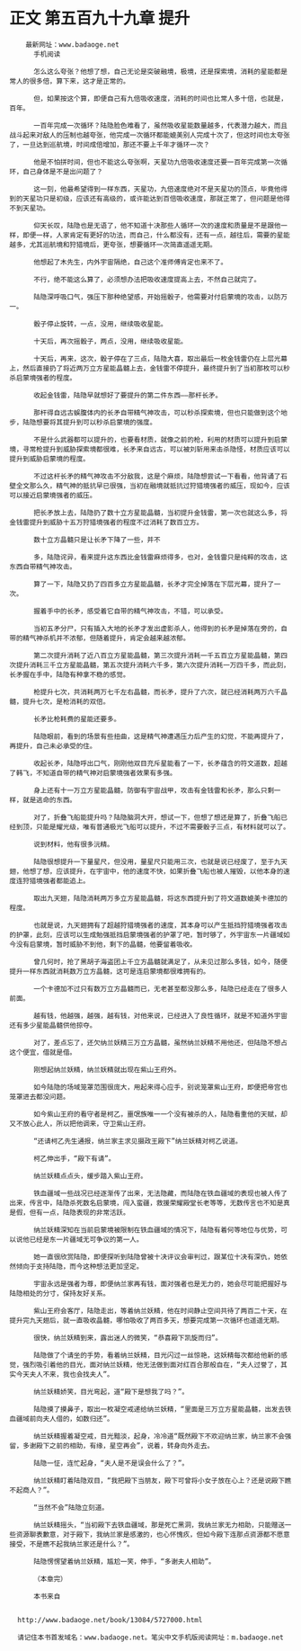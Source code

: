 # 正文 第五百九十九章 提升
        最新网址：www.badaoge.net
          手机阅读
      
          怎么这么夸张？他想了想，自己无论是突破融境，极境，还是探索境，消耗的星能都是常人的很多倍，算下来，这才是正常的。
      
          但，如果按这个算，即便自己有九倍吸收速度，消耗的时间也比常人多十倍，也就是，百年。
      
          一百年完成一次循环？陆隐脸色难看了，虽然吸收星能数量越多，代表潜力越大，而且战斗起来对敌人的压制也越夸张，他完成一次循环都能媲美别人完成十次了，但这时间也太夸张了，一旦达到巡航境，时间成倍增加，那还不要上千年才循环一次？
      
          他是不怕拼时间，但也不能这么夸张啊，天星功九倍吸收速度还要一百年完成第一次循环，自己身体是不是出问题了？
      
          这一刻，他最希望得到一样东西，天星功，九倍速度绝对不是天星功的顶点，毕竟他得到的天星功只是初级，应该还有高级的，或许能达到百倍吸收速度，那就正常了，但问题是他得不到天星功。
      
          仰天长叹，陆隐也是无语了，他不知道十决那些人循环一次的速度和质量是不是跟他一样，即便一样，人家肯定有更好的功法，而自己，什么都没有，还有一点，越往后，需要的星能越多，尤其巡航境和狩猎境后，更夸张，想要循环一次简直遥遥无期。
      
          他想起了木先生，内外宇宙隔绝，自己这个准师傅肯定也来不了。
      
          不行，绝不能这么算了，必须想办法把吸收速度提高上去，不然自己就完了。
      
          陆隐深呼吸口气，强压下那种绝望感，开始摇骰子，他需要对付启蒙境的攻击，以防万一。
      
          骰子停止旋转，一点，没用，继续吸收星能。
      
          十天后，再次摇骰子，两点，没用，继续吸收星能。
      
          十天后，再来，这次，骰子停在了三点，陆隐大喜，取出最后一枚金钱雷仍在上层光幕上，然后直接扔了将近两万立方星能晶髓上去，金钱雷不停提升，最终提升到了当初那枚可以秒杀启蒙境强者的程度。
      
          收起金钱雷，陆隐早就想好了要提升的第二件东西——那杆长矛。
      
          那杆得自远古蜈腹体内的长矛自带精气神攻击，可以秒杀探索境，但也只能做到这个地步，陆隐想要将其提升到可以秒杀启蒙境的强度。
      
          不是什么武器都可以提升的，也要看材质，就像之前的枪，利用的材质可以提升到启蒙境，寻常枪提升到威胁探索境都很难，长矛来自远古，可以被刘斩用来击杀隐怪，材质应该可以提升到威胁启蒙境的程度。
      
          不过这杆长矛的精气神攻击不分敌我，这是个麻烦，陆隐想尝试一下看看，他背诵了石壁全文那么久，精气神的抵抗早已很强，当初在融境就抵抗过狩猎境强者的威压，现如今，应该可以接近启蒙境强者的威压。
      
          把长矛放上去，陆隐扔了数十立方星能晶髓，当初提升金钱雷，第一次也就这么多，将金钱雷提升到威胁十五万狩猎境强者的程度不过消耗了数百立方。
      
          数十立方晶髓只是让长矛下降了一些，并不
      
          多，陆隐诧异，看来提升这东西比金钱雷麻烦得多，也对，金钱雷只是纯粹的攻击，这东西自带精气神攻击。
      
          算了一下，陆隐又扔了四百多立方星能晶髓，长矛才完全掉落在下层光幕，提升了一次。
      
          握着手中的长矛，感受着它自带的精气神攻击，不错，可以承受。
      
          当初五矛分尸，只有插入大地的长矛才发出虚影杀人，他得到的长矛是掉落在旁的，自带的精气神杀机并不浓郁，但随着提升，肯定会越来越浓郁。
      
          第二次提升消耗了近八百立方星能晶髓，第三次提升消耗一千五百立方星能晶髓，第四次提升消耗三千立方星能晶髓，第五次提升消耗六千多，第六次提升消耗一万四千多，而此刻，长矛握在手中，陆隐有种拿不稳的感觉。
      
          枪提升七次，共消耗两万七千左右晶髓，而长矛，提升了六次，就已经消耗两万六千晶髓，提升七次，是枪消耗的双倍。
      
          长矛比枪耗费的星能还要多。
      
          陆隐眼前，看到的场景有些扭曲，这是精气神遭遇压力后产生的幻觉，不能再提升了，再提升，自己未必承受的住。
      
          收起长矛，陆隐呼出口气，刚刚他双目充斥星能看了一下，长矛蕴含的符文道数，超越了韩飞，不知道自带的精气神对启蒙境强者效果有多强。
      
          身上还有十一万立方星能晶髓，防御有宇宙战甲，攻击有金钱雷和长矛，那么只剩一样，就是逃命的东西。
      
          对了，折叠飞船能提升吗？陆隐脑洞大开，想试一下，但想了想还是算了，折叠飞船已经到顶，只能是耀光级，唯有普通极光飞船可以提升，不过不需要骰子三点，有材料就可以了。
      
          说到材料，他有很多沅精。
      
          陆隐很想提升一下量星尺，但没用，量星尺只能用三次，也就是说已经废了，至于九天翅，他想了想，应该提升，在宇宙中，他的速度不快，如果折叠飞船也被人摧毁，以他本身的速度连狩猎境强者都能追上。
      
          取出九天翅，陆隐消耗两万多立方星能晶髓，将这东西提升到了符文道数媲美卡德加的程度。
      
          也就是说，九天翅拥有了超越狩猎境强者的速度，其本身可以产生抵挡狩猎境强者攻击的护罩，此刻，应该可以生成勉强抵挡启蒙境强者的护罩了吧，暂时够了，外宇宙东一片疆域如今没有启蒙境，暂时威胁不到他，剩下的晶髓，他要留着吸收。
      
          曾几何时，抢了黑胡子海盗团上千立方晶髓就满足了，从未见过那么多钱，如今，随便提升一样东西就消耗数万立方晶髓，这可是连启蒙境都很难拥有的。
      
          一个卡德加不过只有数万立方晶髓而已，无老甚至都没那么多，陆隐已经走在了很多人前面。
      
          越有钱，他越强，越强，越有钱，对他来说，已经进入了良性循环，就是不知道外宇宙还有多少星能晶髓供他掠夺。
      
          对了，差点忘了，还欠纳兰妖精三万立方晶髓，虽然纳兰妖精不用他还，但陆隐不想占这个便宜，借就是借。
      
          刚想起纳兰妖精，纳兰妖精就出现在紫山王府外。
      
          如今陆隐的场域笼罩范围很庞大，用起来得心应手，别说笼罩紫山王府，即便把帝宫也笼罩进去都没问题。
      
          如今紫山王府的看守者是柯乙，噩氓族唯一一个没有被杀的人，陆隐看重他的天赋，却又不放心此人，所以把他调来，守卫紫山王府。
      
          “还请柯乙先生通报，纳兰家主求见摄政王殿下”纳兰妖精对柯乙说道。
      
          柯乙伸出手，“殿下有请”。
      
          纳兰妖精点点头，缓步踏入紫山王府。
      
          铁血疆域一些战况已经逐渐传了出来，无法隐藏，而陆隐在铁血疆域的表现也被人传了出来，传言中，陆隐杀死数名启蒙境，闯入蛮疆，救援荣耀殿堂长老等等，无数传言也不知是真是假，但有一点，陆隐表现的非常活跃。
      
          纳兰妖精深知在当前启蒙境被限制在铁血疆域的情况下，陆隐有着何等地位与优势，可以说他已经是东一片疆域无可争议的第一人。
      
          她一直很欣赏陆隐，即便探听到陆隐曾被十决评议会审判过，跟某位十决有深仇，她依然倾向于支持陆隐，而今这种想法更加坚定。
      
          宇宙永远是强者为尊，即便纳兰家再有钱，面对强者也是无力的，她会尽可能把握好与陆隐相处的分寸，保持友好关系。
      
          紫山王府会客厅，陆隐走出，等着纳兰妖精，他在时间静止空间共待了两百二十天，在提升完九天翅后，就一直吸收晶髓，哪怕吸收了两百多天，想要完成第一次循环也遥遥无期。
      
          很快，纳兰妖精到来，露出迷人的微笑，“恭喜殿下凯旋而归”。
      
          陆隐做了个请坐的手势，看着纳兰妖精，目光闪过一丝惊艳，这妖精每次都给他新的感觉，强烈吸引着他的目光，面对纳兰妖精，他无法做到面对红百合那般自在，“夫人过誉了，其实今天夫人不来，我也会找夫人”。
      
          纳兰妖精娇笑，目光弯起，道“殿下是想我了吗？”。
      
          陆隐摸了摸鼻子，取出一枚凝空戒递给纳兰妖精，“里面是三万立方星能晶髓，出发去铁血疆域前向夫人借的，如数归还”。
      
          纳兰妖精握着凝空戒，目光黯淡，起身，冷冷道“既然殿下不欢迎纳兰家，纳兰家不会强留，多谢殿下之前的相助，有缘，星空再会”，说着，转身向外走去。
      
          陆隐一怔，连忙起身，“夫人是不是误会什么了？”。
      
          纳兰妖精盯着陆隐双目，“我把殿下当朋友，殿下可曾将小女子放在心上？还是说殿下瞧不起商人？”。
      
          “当然不会”陆隐立刻道。
      
          纳兰妖精摇头，“当初殿下去铁血疆域，那是死亡黑洞，我纳兰家无力相助，只能赠送一些资源聊表歉意，对于殿下，我纳兰家是感激的，也心怀愧疚，但如今殿下连那点资源都不愿意接受，不是瞧不起我纳兰家还是什么？”。
      
          陆隐愣愣望着纳兰妖精，尴尬一笑，伸手，“多谢夫人相助”。
      
          （本章完）
      
          本书来自
      
      
      http://www.badaoge.net/book/13084/5727000.html
      
      请记住本书首发域名：www.badaoge.net。笔尖中文手机版阅读网址：m.badaoge.net